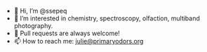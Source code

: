 - 👋 Hi, I’m @ssepeq
- 👀 I’m interested in chemistry, spectroscopy, olfaction, multiband photography.
- 💞️ Pull requests are always welcome!
- 📫 How to reach me: julie@primaryodors.org

<!---
ssepeq/ssepeq is a ✨ special ✨ repository because its `README.md` (this file) appears on your GitHub profile.
You can click the Preview link to take a look at your changes.
--->
